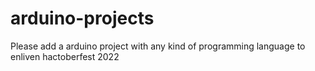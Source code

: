 # arduino-projects
Please add a arduino project with any kind of programming language to enliven hactoberfest 2022
